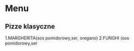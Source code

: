 # Menu

## Pizze klasyczne

1.MARGHERITA(sos pomidorowy,ser, oregano)
2.FUNGHI    (sos pomidorowy,ser
